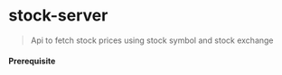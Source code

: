 
# stock-server

> Api to fetch stock prices using stock symbol and stock exchange

#### Prerequisite
